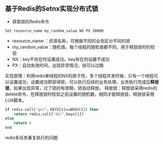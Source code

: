 ## 基于Redis的Setnx实现分布式锁
- 获取锁的Redis命令

```bash
Set resource_name my_random_value NX PX 30000
```

- resource_name ：资源名称，可根据不同的业务区分不同的锁
- my_random_value：随机值，每个线程的随机值都不同，用于释放锁时的校验
- NX：key不存在时设置成功。key存在则设置不成功
- PX：自动失效时间，出现异常情况，锁可以过期

实现原理：利用redis单线程的NX的原子性，多个线程并发时候，只有一个线程可以设置成功，设置成功即获得锁，可以执行后续的业务处理，业务执行完成后**释放锁**，如果出现异常，过了锁的有效期，锁自动释放。
释放锁：释放锁采用redis的delete命令，在释放锁时校验之前设置的随机数，相同才能释放锁，释放锁采用LUA脚本。

```bash
if redis.call("get"，KEYS[1]==ARGV[1]) then
	return redis.call("del",keys[1])
else 
    return 0
end
```
redis多任务重复执行的问题